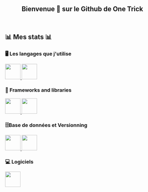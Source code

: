 <style>
  img{
    width: 50px;
    height: 50px;
  }
</style>
<h2 align="center">
  Bienvenue 🐰 sur le Github de One Trick
</h2>
<br/>
  
## 📊 Mes stats 📊


### 🖥️ Les langages que j'utilise

<p>
  <a href="#">
    <img src="https://cdn.jsdelivr.net/gh/devicons/devicon@latest/icons/javascript/javascript-original.svg" />
  </a>
  <a href="#">
    <img src="https://cdn.jsdelivr.net/gh/devicons/devicon@latest/icons/csharp/csharp-original.svg" />
  </a>
</p>

### 🧩 Frameworks and libraries

<p>
  <a href="#">
    <img src="https://cdn.jsdelivr.net/gh/devicons/devicon@latest/icons/bootstrap/bootstrap-original.svg" />
  </a>
  <a href="#">
    <img src="https://cdn.jsdelivr.net/gh/devicons/devicon@latest/icons/wordpress/wordpress-original.svg" />
  </a>
</p>

### 🗄️Base de données et Versionning

<p>
  <a href="#">
    <img src="https://cdn.jsdelivr.net/gh/devicons/devicon@latest/icons/github/github-original.svg" />
  </a>
  <a href="#">
    <img src="https://cdn.jsdelivr.net/gh/devicons/devicon@latest/icons/mysql/mysql-original.svg" />
  </a>
</p>

### 💻 Logiciels

<p>
  <a href="#">
    <img src="https://cdn.jsdelivr.net/gh/devicons/devicon@latest/icons/unity/unity-original.svg" />
  </a>
</p>
